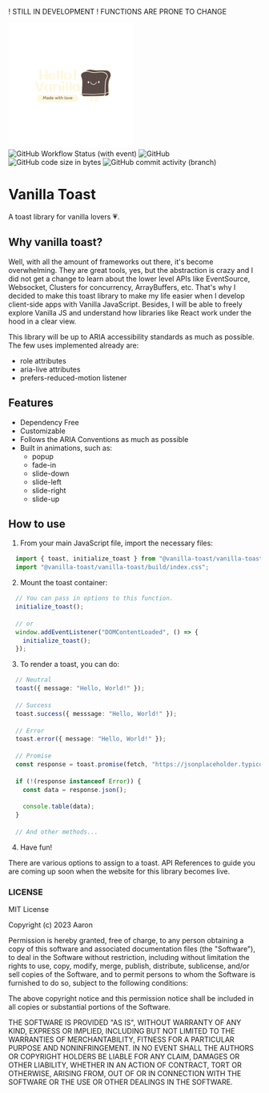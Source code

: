 ! STILL IN DEVELOPMENT ! FUNCTIONS ARE PRONE TO CHANGE

<div>
    <img src="./packages/docs/public/icon.png" width="250" alt="vanilla-toast-logo-png">
    <br />
    <div>
        <img alt="GitHub Workflow Status (with event)" src="https://img.shields.io/github/actions/workflow/status/Ragudos/vanilla-toast/playwright.yml">
        <img alt="GitHub" src="https://img.shields.io/github/license/Ragudos/vanilla-toast">
        <img alt="GitHub code size in bytes" src="https://img.shields.io/github/languages/code-size/Ragudos/vanilla-toast">
        <img alt="GitHub commit activity (branch)" src="https://img.shields.io/github/commit-activity/t/Ragudos/vanilla-toast">
    </div>
</div>

# Vanilla Toast
A toast library for vanilla lovers :heartpulse:.

## Why vanilla toast?
Well, with all the amount of frameworks out there, it's become overwhelming. They are great tools, yes, but the abstraction is crazy and I did not get a change to learn about the lower level APIs like EventSource, Websocket, Clusters for concurrency, ArrayBuffers, etc. That's why I decided to make this toast library to make my life easier when I develop client-side apps with Vanilla JavaScript. Besides, I will be able to freely explore Vanilla JS and understand how libraries like React work under the hood in a clear view.

This library will be up to ARIA accessibility standards as much as possible. The few uses implemented already are:

- role attributes
- aria-live attributes
- prefers-reduced-motion listener

## Features
- Dependency Free
- Customizable
- Follows the ARIA Conventions as much as possible
- Built in animations, such as:
  - popup
  - fade-in
  - slide-down
  - slide-left
  - slide-right
  - slide-up

## How to use

1. From your main JavaScript file, import the necessary files:

```ts
  import { toast, initialize_toast } from "@vanilla-toast/vanilla-toast";
  import "@vanilla-toast/vanilla-toast/build/index.css";
```

2. Mount the toast container:

```ts
  // You can pass in options to this function.
  initialize_toast();

  // or
  window.addEventListener("DOMContentLoaded", () => {
    initialize_toast();
  });
```

3. To render a toast, you can do:

```ts
  // Neutral
  toast({ message: "Hello, World!" });

  // Success
  toast.success({ messsage: "Hello, World!" });

  // Error
  toast.error({ message: "Hello, World!" });

  // Promise
  const response = toast.promise(fetch, "https://jsonplaceholder.typicode.com/posts");
  
  if (!(response instanceof Error)) {
    const data = response.json();

    console.table(data);
  }

  // And other methods...
```

4. Have fun!

There are various options to assign to a toast. API References to guide you are coming up soon when the website for this library becomes live.

### LICENSE
MIT License

Copyright (c) 2023 Aaron

Permission is hereby granted, free of charge, to any person obtaining a copy
of this software and associated documentation files (the "Software"), to deal
in the Software without restriction, including without limitation the rights
to use, copy, modify, merge, publish, distribute, sublicense, and/or sell
copies of the Software, and to permit persons to whom the Software is
furnished to do so, subject to the following conditions:

The above copyright notice and this permission notice shall be included in all
copies or substantial portions of the Software.

THE SOFTWARE IS PROVIDED "AS IS", WITHOUT WARRANTY OF ANY KIND, EXPRESS OR
IMPLIED, INCLUDING BUT NOT LIMITED TO THE WARRANTIES OF MERCHANTABILITY,
FITNESS FOR A PARTICULAR PURPOSE AND NONINFRINGEMENT. IN NO EVENT SHALL THE
AUTHORS OR COPYRIGHT HOLDERS BE LIABLE FOR ANY CLAIM, DAMAGES OR OTHER
LIABILITY, WHETHER IN AN ACTION OF CONTRACT, TORT OR OTHERWISE, ARISING FROM,
OUT OF OR IN CONNECTION WITH THE SOFTWARE OR THE USE OR OTHER DEALINGS IN THE
SOFTWARE.
